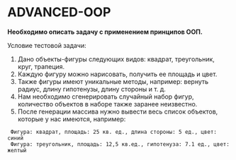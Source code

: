 # ADVANCED-OOP
**Необходимо описать задачу с применением принципов ООП.**

Условие тестовой задачи:

1. Дано объекты-фигуры следующих видов: квадрат, треугольник, круг, трапеция.
2. Каждую фигуру можно нарисовать, получить ее площадь и цвет.
3. Также фигуры имеют уникальные методы, например: вернуть радиус, длину гипотенузы, длину стороны и т. д.
4. Нам необходимо сгенерировать случайный набор фигур, количество объектов в наборе также заранее неизвестно.
5. После генерации массива нужно вывести весь список объектов, которые у нас имеются, например:


<div class="language-plaintext highlighter-rouge"><div class="highlight"><pre class="highlight"><code> Фигура: квадрат, площадь: 25 кв. ед., длина стороны: 5 ед., цвет: синий
 Фигура: треугольник, площадь: 12,5 кв.ед., гипотенуза: 7.1 ед., цвет: желтый
</code></pre></div>    </div>
